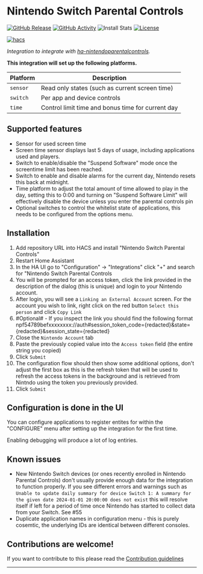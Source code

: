# Nintendo Switch Parental Controls

[![GitHub Release][releases-shield]][releases]
[![GitHub Activity][commits-shield]][commits]
![Install Stats][stats]
[![License][license-shield]](LICENSE)

[![hacs][hacsbadge]][hacs]

_Integration to integrate with [ha-nintendoparentalcontrols][ha-nintendoparentalcontrols]._

**This integration will set up the following platforms.**

| Platform | Description                                       |
| -------- | ------------------------------------------------- |
| `sensor` | Read only states (such as current screen time)    |
| `switch` | Per app and device controls                       |
| `time`   | Control limit time and bonus time for current day |

## Supported features

- Sensor for used screen time
- Screen time sensor displays last 5 days of usage, including applications used and players.
- Switch to enable/disable the "Suspend Software" mode once the screentime limit has been reached.
- Switch to enable and disable alarms for the current day, Nintendo resets this back at midnight.
- Time platform to adjust the total amount of time allowed to play in the day, setting this to 0:00 and turning on "Suspend Software Limit" will effectively disable the device unless you enter the parental controls pin
- Optional switches to control the whitelist state of applications, this needs to be configured from the options menu.

## Installation

1. Add repository URL into HACS and install "Nintendo Switch Parental Controls"
1. Restart Home Assistant
1. In the HA UI go to "Configuration" -> "Integrations" click "+" and search for "Nintendo Switch Parental Controls
1. You will be prompted for an access token, click the link provided in the description of the dialog (this is unique) and login to your Nintendo account.
1. After login, you will see a `Linking an External Account` screen. For the account you wish to link, right click on the red button `Select this person` and click `Copy Link`
1. #Optional# - If you inspect the link you should find the following format npf54789befxxxxxxxx://auth#session_token_code={redacted}&state={redacted}&session_state={redacted}
1. Close the `Nintendo Account` tab
1. Paste the previously copied value into the `Access token` field (the entire string you copied)
1. Click `Submit`
1. The configuration flow should then show some additional options, don't adjust the first box as this is the refresh token that will be used to refresh the access tokens in the background and is retrieved from Nintndo using the token you previously provided.
1. Click `Submit`

## Configuration is done in the UI

<!---->

You can configure applications to register entites for within the "CONFIGURE" menu after setting up the integration for the first time.

Enabling debugging will produce a lot of log entiries.

## Known issues

- New Nintendo Switch devices (or ones recently enrolled in Nintendo Parental Controls) don't usually provide enough data for the integration to function properly. If you see different errors and warnings such as `Unable to update daily summary for device Switch 1: A summary for the given date 2024-01-01 20:00:00 does not exist` this will resolve itself if left for a period of time once Nintendo has started to collect data from your Switch. See #55
- Duplicate application names in configuration menu - this is purely cosemtic, the underlying IDs are identical between different consoles.

## Contributions are welcome!

If you want to contribute to this please read the [Contribution guidelines](CONTRIBUTING.md)

---

[ha-nintendoparentalcontrols]: https://github.com/pantherale0/ha-nintendoparentalcontrols
[commits-shield]: https://img.shields.io/github/commit-activity/y/pantherale0/ha-nintendoparentalcontrols.svg?style=for-the-badge
[commits]: https://github.com/pantherale0/ha-nintendoparentalcontrols/commits/main
[stats]: https://img.shields.io/badge/dynamic/json?color=41BDF5&logo=home-assistant&label=integration%20usage&suffix=%20installs&cacheSeconds=15600&url=https://analytics.home-assistant.io/custom_integrations.json&query=$.nintendo_parental.total&style=for-the-badge
[hacs]: https://github.com/hacs/integration
[hacsbadge]: https://img.shields.io/badge/HACS-Default-green.svg?style=for-the-badge
[license-shield]: https://img.shields.io/github/license/pantherale0/ha-nintendoparentalcontrols.svg?style=for-the-badge
[releases-shield]: https://img.shields.io/github/release/pantherale0/ha-nintendoparentalcontrols.svg?style=for-the-badge
[releases]: https://github.com/pantherale0/ha-nintendoparentalcontrols/releases
